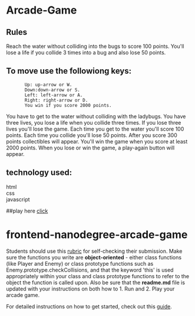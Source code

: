 # Arcade-Game


## Rules 
 Reach the water without colliding into the bugs to score 100 points.
 You'll lose a life if you collide 3 times into a bug and also lose 50 points.
## To move use the followiong keys:
           Up: up-arrow or W.
           Down:down-arrow or S.
           Left: left-arrow or A.
           Right: right-arrow or D.
           You win if you score 2000 points.
  
You have to get to the water without colliding with the ladybugs. You have three lives, you lose a life when you collide three times. If you lose three lives you'll lose the game. Each time you get to the water you'll score 100 points. Each time you collide you'll lose 50 points. After you score 300 points collectibles will appear. You'll win the game when you score at least 2000 points. When you lose or win the game, a play-again button will appear.


## technology used:<br>
 html<br>
 css<br>
 javascript

##play here
<a href="https://shadab97.github.io/frontend-nanodegree-arcade-game-master/">click</a> 


frontend-nanodegree-arcade-game
===============================

Students should use this [rubric](https://review.udacity.com/#!/projects/2696458597/rubric) for self-checking their submission. Make sure the functions you write are **object-oriented** - either class functions (like Player and Enemy) or class prototype functions such as Enemy.prototype.checkCollisions, and that the keyword 'this' is used appropriately within your class and class prototype functions to refer to the object the function is called upon. Also be sure that the **readme.md** file is updated with your instructions on both how to 1. Run and 2. Play your arcade game.

For detailed instructions on how to get started, check out this [guide](https://docs.google.com/document/d/1v01aScPjSWCCWQLIpFqvg3-vXLH2e8_SZQKC8jNO0Dc/pub?embedded=true).
